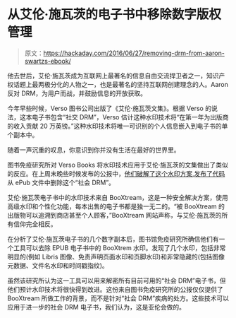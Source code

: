 # 从艾伦·施瓦茨的电子书中移除数字版权管理

> 原文：<https://hackaday.com/2016/06/27/removing-drm-from-aaron-swartzs-ebook/>

他去世后，艾伦·施瓦茨成为互联网上最著名的信息自由交流捍卫者之一，知识产权话题上最两极分化的人物之一，也是最著名的坚持互联网创建理念的人。Aaron 反对 DRM，为用户而战，并鼓励信息的开放获取。

今年早些时候，Verso 图书公司出版了《艾伦·施瓦茨文集》。根据 Verso 的说法，这本电子书包含“社交 DRM”，Verso 估计这种水印技术将“在第一年为出版商的收入贡献 20 万英镑。”这种水印技术将唯一可识别的个人信息嵌入到电子书的单个副本中。

随着一声沉重的叹息，你意识到你并没有生活在最好的世界里。

图书免疫研究所对 Verso Books 将水印技术应用于艾伦·施瓦茨的文集做出了类似的反应。在上周末晚些时候发布的公报中，[他们破解了这个水印方案](https://pastebin.com/raw/E1xgCUmb),[发布了代码](https://github.com/grayleonard/booXtream-ePub-drm-remover)从 ePub 文件中删除这个“社会 DRM”。

艾伦·施瓦茨电子书中的水印技术来自 BooXtream，这是一种安全解决方案，使用高级水印和个性化功能，每本出售的电子书都是独一无二的。“被 BooXtream 的出版物可以追溯到商店甚至个人顾客，”BooXtream 网站声称，与艾伦·施瓦茨的所有信仰完全相反。

在分析了艾伦·施瓦茨电子书的几个数字副本后，图书馆免疫研究所确信他们有一个工具可以去除 EPUB 电子书中的 BooXtrem 水印。发现了几个水印，包括非常明显的(例如 Libris 图像、免责声明页面水印和页脚水印)和非常隐藏的(包括图像元数据、文件名水印和时间戳指纹)。

虽然该研究所认为这一工具可以用来解密所有目前可用的“社会 DRM”电子书，但他们预计水印技术将很快得到改进。这份来自图书免疫研究所的公报仅仅提供了 BooXtream 所做工作的背景，而不是针对“社会 DRM”疾病的处方。这些技术可以应用于进一步的社会 DRM 电子书，我们认为，这是亚伦会做的。